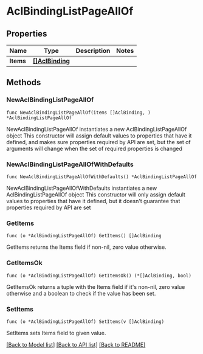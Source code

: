 # AclBindingListPageAllOf

## Properties

Name | Type | Description | Notes
------------ | ------------- | ------------- | -------------
**Items** | [**[]AclBinding**](AclBinding.md) |  | 

## Methods

### NewAclBindingListPageAllOf

`func NewAclBindingListPageAllOf(items []AclBinding, ) *AclBindingListPageAllOf`

NewAclBindingListPageAllOf instantiates a new AclBindingListPageAllOf object
This constructor will assign default values to properties that have it defined,
and makes sure properties required by API are set, but the set of arguments
will change when the set of required properties is changed

### NewAclBindingListPageAllOfWithDefaults

`func NewAclBindingListPageAllOfWithDefaults() *AclBindingListPageAllOf`

NewAclBindingListPageAllOfWithDefaults instantiates a new AclBindingListPageAllOf object
This constructor will only assign default values to properties that have it defined,
but it doesn't guarantee that properties required by API are set

### GetItems

`func (o *AclBindingListPageAllOf) GetItems() []AclBinding`

GetItems returns the Items field if non-nil, zero value otherwise.

### GetItemsOk

`func (o *AclBindingListPageAllOf) GetItemsOk() (*[]AclBinding, bool)`

GetItemsOk returns a tuple with the Items field if it's non-nil, zero value otherwise
and a boolean to check if the value has been set.

### SetItems

`func (o *AclBindingListPageAllOf) SetItems(v []AclBinding)`

SetItems sets Items field to given value.



[[Back to Model list]](../README.md#documentation-for-models) [[Back to API list]](../README.md#documentation-for-api-endpoints) [[Back to README]](../README.md)


